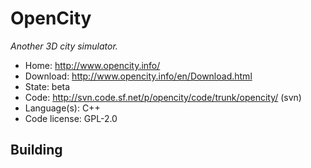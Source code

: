 # OpenCity

_Another 3D city simulator._

- Home: http://www.opencity.info/
- Download: http://www.opencity.info/en/Download.html
- State: beta
- Code: http://svn.code.sf.net/p/opencity/code/trunk/opencity/ (svn)
- Language(s): C++
- Code license: GPL-2.0

## Building
